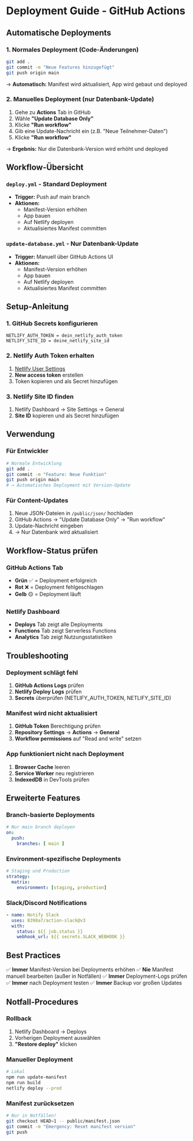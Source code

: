 # Deployment Guide - GitHub Actions

## Automatische Deployments

### 1. Normales Deployment (Code-Änderungen)
```bash
git add .
git commit -m "Neue Features hinzugefügt"
git push origin main
```
→ **Automatisch:** Manifest wird aktualisiert, App wird gebaut und deployed

### 2. Manuelles Deployment (nur Datenbank-Update)
1. Gehe zu **Actions** Tab in GitHub
2. Wähle **"Update Database Only"**
3. Klicke **"Run workflow"**
4. Gib eine Update-Nachricht ein (z.B. "Neue Teilnehmer-Daten")
5. Klicke **"Run workflow"**

→ **Ergebnis:** Nur die Datenbank-Version wird erhöht und deployed

## Workflow-Übersicht

### `deploy.yml` - Standard Deployment
- **Trigger:** Push auf main branch
- **Aktionen:**
  - Manifest-Version erhöhen
  - App bauen
  - Auf Netlify deployen
  - Aktualisiertes Manifest committen

### `update-database.yml` - Nur Datenbank-Update
- **Trigger:** Manuell über GitHub Actions UI
- **Aktionen:**
  - Manifest-Version erhöhen
  - App bauen
  - Auf Netlify deployen
  - Aktualisiertes Manifest committen

## Setup-Anleitung

### 1. GitHub Secrets konfigurieren
```
NETLIFY_AUTH_TOKEN = dein_netlify_auth_token
NETLIFY_SITE_ID = deine_netlify_site_id
```

### 2. Netlify Auth Token erhalten
1. [Netlify User Settings](https://app.netlify.com/user/applications#personal-access-tokens)
2. **New access token** erstellen
3. Token kopieren und als Secret hinzufügen

### 3. Netlify Site ID finden
1. Netlify Dashboard → Site Settings → General
2. **Site ID** kopieren und als Secret hinzufügen

## Verwendung

### Für Entwickler
```bash
# Normale Entwicklung
git add .
git commit -m "Feature: Neue Funktion"
git push origin main
# → Automatisches Deployment mit Version-Update
```

### Für Content-Updates
1. Neue JSON-Dateien in `/public/json/` hochladen
2. GitHub Actions → "Update Database Only" → "Run workflow"
3. Update-Nachricht eingeben
4. → Nur Datenbank wird aktualisiert

## Workflow-Status prüfen

### GitHub Actions Tab
- **Grün** ✅ = Deployment erfolgreich
- **Rot** ❌ = Deployment fehlgeschlagen
- **Gelb** 🟡 = Deployment läuft

### Netlify Dashboard
- **Deploys** Tab zeigt alle Deployments
- **Functions** Tab zeigt Serverless Functions
- **Analytics** Tab zeigt Nutzungsstatistiken

## Troubleshooting

### Deployment schlägt fehl
1. **GitHub Actions Logs** prüfen
2. **Netlify Deploy Logs** prüfen
3. **Secrets** überprüfen (NETLIFY_AUTH_TOKEN, NETLIFY_SITE_ID)

### Manifest wird nicht aktualisiert
1. **GitHub Token** Berechtigung prüfen
2. **Repository Settings** → **Actions** → **General**
3. **Workflow permissions** auf "Read and write" setzen

### App funktioniert nicht nach Deployment
1. **Browser Cache** leeren
2. **Service Worker** neu registrieren
3. **IndexedDB** in DevTools prüfen

## Erweiterte Features

### Branch-basierte Deployments
```yaml
# Nur main branch deployen
on:
  push:
    branches: [ main ]
```

### Environment-spezifische Deployments
```yaml
# Staging und Production
strategy:
  matrix:
    environment: [staging, production]
```

### Slack/Discord Notifications
```yaml
- name: Notify Slack
  uses: 8398a7/action-slack@v3
  with:
    status: ${{ job.status }}
    webhook_url: ${{ secrets.SLACK_WEBHOOK }}
```

## Best Practices

✅ **Immer** Manifest-Version bei Deployments erhöhen
✅ **Nie** Manifest manuell bearbeiten (außer in Notfällen)
✅ **Immer** Deployment-Logs prüfen
✅ **Immer** nach Deployment testen
✅ **Immer** Backup vor großen Updates

## Notfall-Procedures

### Rollback
1. Netlify Dashboard → Deploys
2. Vorherigen Deployment auswählen
3. **"Restore deploy"** klicken

### Manueller Deployment
```bash
# Lokal
npm run update-manifest
npm run build
netlify deploy --prod
```

### Manifest zurücksetzen
```bash
# Nur in Notfällen!
git checkout HEAD~1 -- public/manifest.json
git commit -m "Emergency: Reset manifest version"
git push
```
